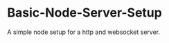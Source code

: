 Basic-Node-Server-Setup
=======================

A simple node setup for a http and websocket server.
